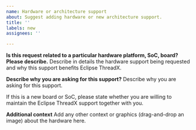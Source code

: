 ```yaml
---
name: Hardware or architecture support
about: Suggest adding hardware or new architecture support.
title: ''
labels: new
assignees: ''

---
```


**Is this request related to a particular hardware platform, SoC, board? Please describe.**
Describe in details the hardware support being requested and why this support benefits Eclipse ThreadX.

**Describe why you are asking for this support?**
Describe why you are asking for this support.

If this is a new board or SoC, please state whether you are willing to maintain the Eclipse ThreadX support together with you.

**Additional context**
Add any other context or graphics (drag-and-drop an image) about the hardware here.
